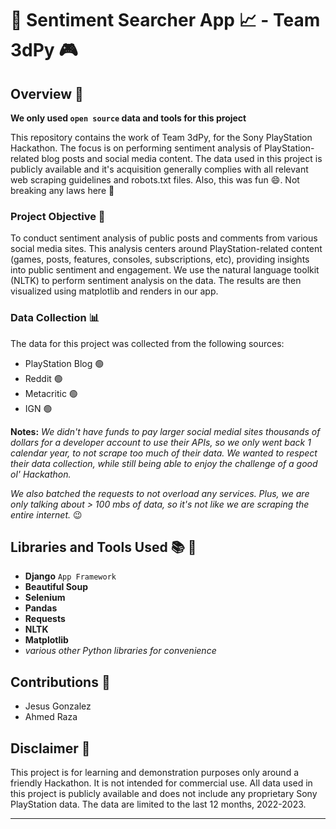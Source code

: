 # 🫧 Sentiment Searcher App 📈 - Team 3dPy 🎮

## Overview 📝

**We only used `open source` data and tools for this project**

This repository contains the work of Team 3dPy, for the Sony PlayStation Hackathon. The focus is on performing sentiment analysis of PlayStation-related blog posts and social media content. The data used in this project is publicly available and it's acquisition generally complies with all relevant web scraping guidelines and robots.txt files. Also, this was fun 😄. Not breaking any laws here 🚓

### Project Objective 🎯

To conduct sentiment analysis of public posts and comments from various social media sites. This analysis centers around PlayStation-related content (games, posts, features, consoles, subscriptions, etc), providing insights into public sentiment and engagement. We use the natural language toolkit (NLTK) to perform sentiment analysis on the data. The results are then visualized using matplotlib and renders in our app.  

### Data Collection 📊

The data for this project was collected from the following sources:

- PlayStation Blog 🟢
- Reddit 🟢
- Metacritic 🟢
- IGN 🟢


**Notes:** *We didn't have funds to pay larger social medial sites thousands of dollars for a developer account to use their APIs, so we only went back 1 calendar year, to not scrape too much of their data. We wanted to respect their data collection, while still being able to enjoy the challenge of a good ol' Hackathon.*

*We also batched the requests to not overload any services. Plus, we are only talking about > 100 mbs of data, so it's not like we are scraping the entire internet.* 😉

## Libraries and Tools Used 📚 🧰

- **Django** `App Framework`
- **Beautiful Soup**
- **Selenium**
- **Pandas**
- **Requests**
- **NLTK**
- **Matplotlib**
- *various other Python libraries for convenience*

## Contributions 🤝

- Jesus Gonzalez
- Ahmed Raza

## Disclaimer 📜

This project is for learning and demonstration purposes only around a friendly Hackathon. It is not intended for commercial use. All data used in this project is publicly available and does not include any proprietary Sony PlayStation data. The data are limited to the last 12 months, 2022-2023.

---